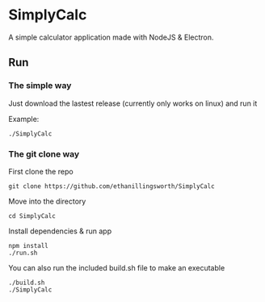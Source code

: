 # SimplyCalc
A simple calculator application made with NodeJS & Electron.

## Run

### The simple way
Just download the lastest release (currently only works on linux) and run it

Example:
```
./SimplyCalc
```

### The git clone way

First clone the repo
```
git clone https://github.com/ethanillingsworth/SimplyCalc
```

Move into the directory
```
cd SimplyCalc
```

Install dependencies & run app
```
npm install
./run.sh
```

You can also run the included build.sh file to make an executable
```
./build.sh
./SimplyCalc
```
